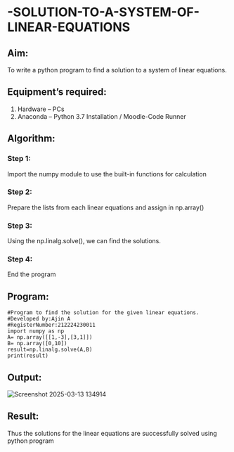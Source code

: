 # -SOLUTION-TO-A-SYSTEM-OF-LINEAR-EQUATIONS
## Aim:
To write a python program to find a solution to a system of linear equations.
## Equipment’s required:
1. 	Hardware – PCs
2. 	Anaconda – Python 3.7 Installation / Moodle-Code Runner
## Algorithm:
### Step 1: 
Import the numpy module to use the built-in functions for calculation
### Step 2: 
Prepare the lists from each linear equations and assign in np.array()
### Step 3: 
Using the np.linalg.solve(), we can find the solutions.
### Step 4: 
End the program
## Program:
```
#Program to find the solution for the given linear equations.
#Developed by:Ajin A
#RegisterNumber:212224230011
import numpy as np
A= np.array([[1,-3],[3,1]])
B= np.array([0,10])
result=np.linalg.solve(A,B)
print(result)
```

## Output:
![Screenshot 2025-03-13 134914](https://github.com/user-attachments/assets/953f2f4e-12e9-4d31-ab41-fcf74d3d9f5b)


## Result: 
Thus the solutions for the linear equations are successfully solved using python program

